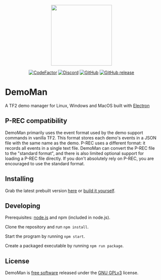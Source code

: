 <p align="center">
  <img src="https://raw.githubusercontent.com/narcha/demoman/main/githubassets/Banner.png"
       height="200">
</p>
<p align="center">
  <a href="https://www.codefactor.io/repository/github/narcha/demoman" alt="CodeFactor">
    <img alt="CodeFactor" src="https://img.shields.io/codefactor/grade/github/narcha/demoman?style=for-the-badge"></a>
  <a href="https://discord.gg/GduKxhYFhR">
    <img alt="Discord" src="https://img.shields.io/discord/966262251944292372?style=for-the-badge"></a>
  <a href="https://github.com/Narcha/DemoMan/blob/main/LICENSE.txt">
    <img alt="GitHub" src="https://img.shields.io/github/license/Narcha/Demoman?style=for-the-badge"></a>
  <a href="https://github.com/Narcha/DemoMan/releases/latest">
    <img alt="GitHub release" src="https://img.shields.io/github/v/release/narcha/demoman?include_prereleases&style=for-the-badge"></a>
</p>

# DemoMan

A TF2 demo manager for Linux, Windows and MacOS built with [Electron](https://www.electronjs.org/)

## P-REC compatibility

DemoMan primarily uses the event format used by the demo support commands in vanilla TF2.
This format stores each demo's events in a JSON file with the same name as the demo.
P-REC uses a different format: it records all events in a single text file.
DemoMan can convert the P-REC file to the "standard format", and there is also
limited optional support for loading a P-REC file directly. If you don't absolutely rely on P-REC,
you are encouraged to use the standard format.

## Installing

Grab the latest prebuilt version [here](https://github.com/Narcha/DemoMan/releases) or [build it yourself](#Developing).

## Developing

Prerequisites: [node.js](https://nodejs.org/en/download/) and npm (included in node.js).

Clone the repository and run `npm install`.

Start the program by running `npm start`.

Create a packaged executable by running `npm run package`.

## License

DemoMan is [free software](https://www.gnu.org/philosophy/free-sw.html) released under the [GNU GPLv3](LICENSE) license.
